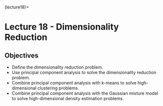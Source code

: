 (lecture18)=
# Lecture 18 - Dimensionality Reduction

## Objectives
+ Define the dimensionality reduction problem.
+ Use principal component analysis to solve the dimensionality reduction problem.
+ Combine principal component analysis with k-means to solve high-dimensional clustering problems.
+ Combine principal component analysis with the Gaussian mixture model to solve high-dimensional density estimation problems.